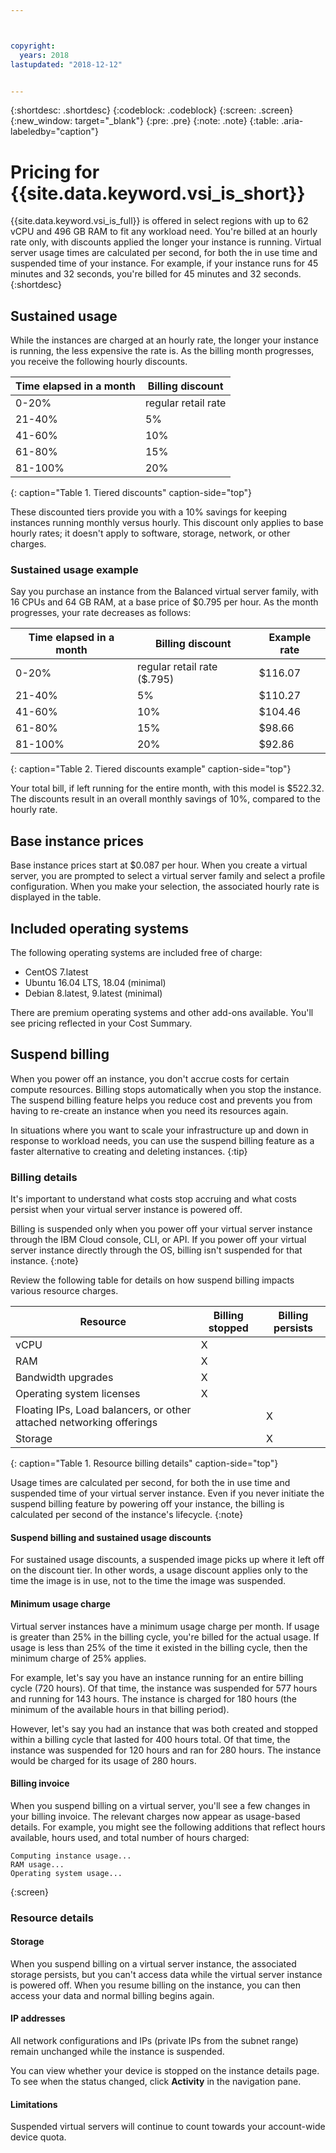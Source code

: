 ```yaml
---



copyright:
  years: 2018
lastupdated: "2018-12-12"


---
```


{:shortdesc: .shortdesc}
{:codeblock: .codeblock}
{:screen: .screen}
{:new_window: target="_blank"}
{:pre: .pre}
{:note: .note}
{:table: .aria-labeledby="caption"}

# Pricing for {{site.data.keyword.vsi_is_short}} 

{{site.data.keyword.vsi_is_full}} is offered in select regions with up to 62 vCPU and 496 GB RAM to fit any workload need. You're billed at an hourly rate only, with discounts applied the longer your instance is running. Virtual server usage times are calculated per second, for both the in use time and suspended time of your instance. For example, if your instance runs for 45 minutes and 32 seconds, you're billed for 45 minutes and 32 seconds.
{:shortdesc}

## Sustained usage
While the instances are charged at an hourly rate, the longer your instance is running, the less expensive the rate is. As the billing month progresses, you receive the following hourly discounts.

| Time elapsed in a month       | Billing discount  | 
| ----------------------------- | ----------------- | 
| 0-20%                         | regular retail rate |                 
| 21-40%                        | 5%        |                  
| 41-60%                        | 10%       |                  
| 61-80%                        | 15%        |                  
| 81-100%                       | 20% |
{: caption="Table 1. Tiered discounts" caption-side="top"}  

These discounted tiers provide you with a 10% savings for keeping instances running monthly versus hourly. This discount only applies to base hourly rates; it doesn't apply to software, storage, network, or other charges.

<!-- As your workload demands change, you can always increase or decrease the size of your instance. If you resize to a larger instance size, the discounts reset and you pay the regular rate again. If you resize to a smaller instance size, the discounted rate does not reset. You continue to progress through the hourly discount tiers. -->

### Sustained usage example
Say you purchase an instance from the Balanced virtual server family, with 16 CPUs and 64 GB RAM, at a base price of $0.795 per hour. As the month progresses, your rate decreases as follows:

| Time elapsed in a month       | Billing discount  |  Example rate     |
| ----------------------------- | ----------------- | -------- |
| 0-20%                         | regular retail rate ($.795) | $116.07    |                
| 21-40%                        | 5%        |   $110.27   |                 
| 41-60%                        | 10%       |    $104.46  |            
| 61-80%                        | 15%        |    $98.66    |                
| 81-100%                       | 20% |       $92.86      |
{: caption="Table 2. Tiered discounts example" caption-side="top"}  

Your total bill, if left running for the entire month, with this model is $522.32. The discounts result in an overall monthly savings of 10%, compared to the hourly rate.

## Base instance prices

Base instance prices start at $0.087 per hour. When you create a virtual server, you are prompted to select a virtual server family and select a profile configuration. When you make your selection, the associated hourly rate is displayed in the table. <!-- You can also use the Pricing Calculator to estimate your costs. --> 

## Included operating systems
The following operating systems are included free of charge:

* CentOS 7.latest
* Ubuntu 16.04 LTS, 18.04 (minimal)
* Debian 8.latest, 9.latest (minimal)

There are premium operating systems and other add-ons available. You'll see pricing reflected in your Cost Summary.

## Suspend billing

When you power off an instance, you don't accrue costs for certain compute resources. Billing stops automatically when you stop the instance. The suspend billing feature helps you reduce cost and prevents you from having to re-create an instance when you need its resources again.

In situations where you want to scale your infrastructure up and down in response to workload needs, you can use the suspend billing feature as a faster alternative to creating and deleting instances.
{:tip}

### Billing details

It's important to understand what costs stop accruing and what costs persist when your virtual server instance is powered off.

Billing is suspended only when you power off your virtual server instance through the IBM Cloud console, CLI, or API. If you power off your virtual server instance directly through the OS, billing isn't suspended for that instance.
{:note}

Review the following table for details on how suspend billing impacts various resource charges.

| Resource                      | Billing stopped   | Billing persists |
| ----------------------------- | ----------------- | ---------------- |
| vCPU                          |          X        |                  |
| RAM                           |          X        |                  |
| Bandwidth upgrades            |          X        |                  |
| Operating system licenses     |          X        |                  |
| Floating IPs, Load balancers, or other attached networking offerings |                   |         X        |
| Storage                       |                   |         X        |
{: caption="Table 1. Resource billing details" caption-side="top"}   

Usage times are calculated per second, for both the in use time and suspended time of your virtual server instance. Even if you never initiate the suspend billing feature by powering off your instance, the billing is calculated per second of the instance's lifecycle. 
{:note}

#### Suspend billing and sustained usage discounts
For sustained usage discounts, a suspended image picks up where it left off on the discount tier. In other words, a usage discount applies only to the time the image is in use, not to the time the image was suspended.

#### Minimum usage charge
Virtual server instances have a minimum usage charge per month. If usage is greater than 25% in the billing cycle, you're billed for the actual usage. If usage is less than 25% of the time it existed in the billing cycle, then the minimum charge of 25% applies. 

For example, let's say you have an instance running for an entire billing cycle (720 hours). Of that time, the instance was suspended for 577 hours and running for 143 hours. The instance is charged for 180 hours (the minimum of the available hours in that billing period).  

However, let's say you had an instance that was both created and stopped within a billing cycle that lasted for 400 hours total. Of that time, the instance was suspended for 120 hours and ran for 280 hours. The instance would be charged for its usage of 280 hours.

#### Billing invoice
When you suspend billing on a virtual server, you'll see a few changes in your billing invoice. The relevant charges now appear as usage-based details. For example, you might see the following additions that reflect hours available, hours used, and total number of hours charged:

```
Computing instance usage...
RAM usage...
Operating system usage...
```
{:screen}

### Resource details

#### Storage

When you suspend billing on a virtual server instance, the associated storage persists, but you can't access data while the virtual server instance is powered off. When you resume billing on the instance, you can then access your data and normal billing begins again.

#### IP addresses

All network configurations and IPs (private IPs from the subnet range) remain unchanged while the instance is suspended.

You can view whether your device is stopped on the instance details page. To see when the status changed, click **Activity** in the navigation pane. 

#### Limitations

Suspended virtual servers will continue to count towards your account-wide device quota.

